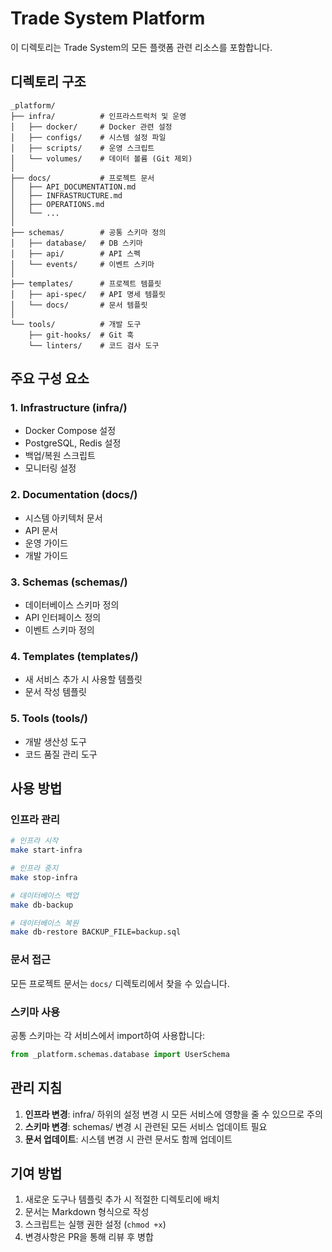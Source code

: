 # Trade System Platform

이 디렉토리는 Trade System의 모든 플랫폼 관련 리소스를 포함합니다.

## 디렉토리 구조

```
_platform/
├── infra/          # 인프라스트럭처 및 운영
│   ├── docker/     # Docker 관련 설정
│   ├── configs/    # 시스템 설정 파일
│   ├── scripts/    # 운영 스크립트
│   └── volumes/    # 데이터 볼륨 (Git 제외)
│
├── docs/           # 프로젝트 문서
│   ├── API_DOCUMENTATION.md
│   ├── INFRASTRUCTURE.md
│   ├── OPERATIONS.md
│   └── ...
│
├── schemas/        # 공통 스키마 정의
│   ├── database/   # DB 스키마
│   ├── api/        # API 스펙
│   └── events/     # 이벤트 스키마
│
├── templates/      # 프로젝트 템플릿
│   ├── api-spec/   # API 명세 템플릿
│   └── docs/       # 문서 템플릿
│
└── tools/          # 개발 도구
    ├── git-hooks/  # Git 훅
    └── linters/    # 코드 검사 도구
```

## 주요 구성 요소

### 1. Infrastructure (infra/)
- Docker Compose 설정
- PostgreSQL, Redis 설정
- 백업/복원 스크립트
- 모니터링 설정

### 2. Documentation (docs/)
- 시스템 아키텍처 문서
- API 문서
- 운영 가이드
- 개발 가이드

### 3. Schemas (schemas/)
- 데이터베이스 스키마 정의
- API 인터페이스 정의
- 이벤트 스키마 정의

### 4. Templates (templates/)
- 새 서비스 추가 시 사용할 템플릿
- 문서 작성 템플릿

### 5. Tools (tools/)
- 개발 생산성 도구
- 코드 품질 관리 도구

## 사용 방법

### 인프라 관리
```bash
# 인프라 시작
make start-infra

# 인프라 중지
make stop-infra

# 데이터베이스 백업
make db-backup

# 데이터베이스 복원
make db-restore BACKUP_FILE=backup.sql
```

### 문서 접근
모든 프로젝트 문서는 `docs/` 디렉토리에서 찾을 수 있습니다.

### 스키마 사용
공통 스키마는 각 서비스에서 import하여 사용합니다:
```python
from _platform.schemas.database import UserSchema
```

## 관리 지침

1. **인프라 변경**: infra/ 하위의 설정 변경 시 모든 서비스에 영향을 줄 수 있으므로 주의
2. **스키마 변경**: schemas/ 변경 시 관련된 모든 서비스 업데이트 필요
3. **문서 업데이트**: 시스템 변경 시 관련 문서도 함께 업데이트

## 기여 방법

1. 새로운 도구나 템플릿 추가 시 적절한 디렉토리에 배치
2. 문서는 Markdown 형식으로 작성
3. 스크립트는 실행 권한 설정 (`chmod +x`)
4. 변경사항은 PR을 통해 리뷰 후 병합